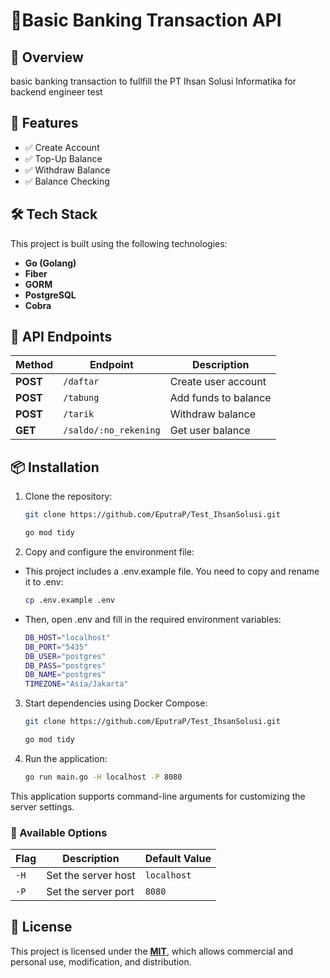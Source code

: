 
# 📌Basic Banking Transaction API

## 📖 Overview
basic banking transaction to fullfill the PT Ihsan Solusi Informatika for backend engineer test



## 🚀 Features
- ✅ Create Account
- ✅ Top-Up Balance
- ✅ Withdraw Balance
- ✅ Balance Checking


## 🛠️ Tech Stack  
This project is built using the following technologies:  
- **Go (Golang)**  
- **Fiber**
- **GORM**
- **PostgreSQL**
- **Cobra**
## 📌 API Endpoints  

| Method | Endpoint         | Description            |
|--------|----------------|------------------------|
| **POST**    | `/daftar`    | Create user account     |
| **POST**   | `/tabung`     | Add funds to balance   |
| **POST**   | `/tarik`   | Withdraw balance      |
| **GET**    | `/saldo/:no_rekening` | Get user balance |

## 📦 Installation

1. Clone the repository:  
   ```sh
   git clone https://github.com/EputraP/Test_IhsanSolusi.git

   go mod tidy
   ```
2. Copy and configure the environment file:
- This project includes a .env.example file. You need to copy and rename it to .env:
   ```sh
   cp .env.example .env
   ```
- Then, open .env and fill in the required environment variables:
   ```sh
   DB_HOST="localhost"
   DB_PORT="5435"
   DB_USER="postgres"
   DB_PASS="postgres"
   DB_NAME="postgres"
   TIMEZONE="Asia/Jakarta"
   ```
3. Start dependencies using Docker Compose:  
   ```sh
   git clone https://github.com/EputraP/Test_IhsanSolusi.git

   go mod tidy
   ```
4. Run the application: 
   ```sh
   go run main.go -H localhost -P 8080
   ```
This application supports command-line arguments for customizing the server settings.  
### 🔹 Available Options  

| Flag  | Description          | Default Value |
|-------|----------------------|--------------|
| `-H`  | Set the server host  | `localhost`  |
| `-P`  | Set the server port  | `8080`       |

    
## 📜 License  
This project is licensed under the **[MIT](https://choosealicense.com/licenses/mit/)**, which allows commercial and personal use, modification, and distribution.  